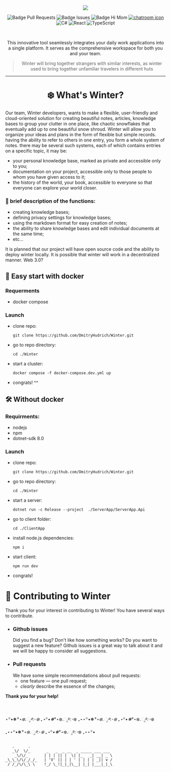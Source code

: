 <div align = center>

![](https://raw.githubusercontent.com/DmitryHudrich/Winter/main/Assets/header.gif)

![Badge Pull Requests] 
![Badge Issues]
![Badge Hi Mom]
[![chatroom icon](https://patrolavia.github.io/telegram-badge/chat.png)](https://t.me/+O_QwU8ifzcdkNmE6)
<br>
![C#](https://img.shields.io/badge/c%23-%23239120.svg?style=for-the-badge&logo=csharp&logoColor=white)
![React](https://img.shields.io/badge/react-%2320232a.svg?style=for-the-badge&logo=react&logoColor=%2361DAFB)
![TypeScript](https://img.shields.io/badge/typescript-%23007ACC.svg?style=for-the-badge&logo=typescript&logoColor=white)

<br>

This innovative tool seamlessly integrates your daily work applications into a single platform. It serves as the comprehensive workspace for both you and your team.
> Winter will bring together strangers with similar interests, as winter used to bring together unfamiliar travelers in different huts

---

# ❄️ What's Winter?

</div>
Our team, Winter developers, wants to make a flexible, user-friendly and cloud-oriented solution for creating beautiful notes, articles, knowledge bases to group your clutter in one place, like chaotic snowflakes that eventually add up to one beautiful snow shroud.
Winter will allow you to organize your ideas and plans in the form of flexible but simple records. having the ability to refer to others in one entry, you form a whole system of notes. there may be several such systems, each of which contains entries on a specific topic, it may be:

- your personal knowledge base, marked as private and accessible only to you;
- documentation on your project, accessible only to those people to whom you have given access to it;
- the history of the world, your book, accessible to everyone so that everyone can explore your world closer.

### 🌟 brief description of the functions:
- creating knowledge bases;
- defining privacy settings for knowledge bases; 
- using the markdown format for easy creation of notes;
- the ability to share knowledge bases and edit individual documents at the same time;
- etc...

It is planned that our project will have open source code and the ability to deploy winter locally. It is possible that winter will work in a decentralized manner. Web 3.0?

## 🐳 Easy start with docker
### Requerments  
- docker compose
### Launch
- clone repo:

  ```
  git clone https://github.com/DmitryHudrich/Winter.git
  ```

- go to repo directory:
  
  ```
  cd ./Winter
  ```

- start a cluster:

  ```
  docker compose -f docker-compose.dev.yml up
  ``` 

- congrats! ^^

## 🛠️ Without docker
### Requirments:
- nodejs
- npm
- dotnet-sdk 8.0
### Launch
- clone repo:
  
  ```
  git clone https://github.com/DmitryHudrich/Winter.git
  ```

- go to repo directory:
  
  ```
  cd ./Winter
  ```

- start a server:
  
  ```
  dotnet run -c Release --project  ./ServerApp/ServerApp.Api
  ```

- go to client folder:

  ```
  cd ./ClientApp
  ```

- install node.js dependencies:

  ```
  npm i 
  ```

- start client:
  
  ```
  npm run dev 
  ```

- congrats!

# 🎁 Contributing to Winter
Thank you for your interest in contributing to Winter!
You have several ways to contribute.
- ### Github issues
  Did you find a bug? Don't like how something works? Do you want to suggest a new feature? Github issues is a great way to talk about it and we will be happy to consider all suggestions.
- ### Pull requests
  We have some simple recommendations about pull requests:
  - one feature — one pull request;
  - *clearly* describe the essence of the changes;

**Thank you for your help!**

<br/><br/>
⋆꙳•❅*°⋆❄️.ೃ࿔*:･*❄️ ₊⋆꙳•❅*°⋆❄️.ೃ࿔*:･*❄️ ₊⋆⋆꙳•❅*°⋆❄️.ೃ࿔*:･*❄️ ₊⋆꙳•❅*°⋆❄️.ೃ࿔*:･*❄️ ₊⋆⋆꙳•❅*°⋆❄️.ೃ࿔*:･*❄️ ₊⋆꙳•❅*°⋆❄️.ೃ࿔*:･*❄️ ₊⋆⋆꙳•
```
   .      .          
   _\/  \/_       _   _  _ __  _ _____ ___ ___
    _\/\/_       | | | || |  \| |_   _| __| _ \ 
_\_\_\/\/_/_/_   | 'V' || | | ' | | | | _|| v / 
 / /_/\/\_\ \    !_/ \_!|_|_|\__| |_| |___|_|_\
```

<!----------------------------------{ Badges }--------------------------------->

[Badge Issues]: https://img.shields.io/github/issues/DmitryHudrich/Winter
[Badge Pull Requests]: https://img.shields.io/github/issues-pr/DmitryHudrich/Winter
[Badge Language]: https://img.shields.io/github/languages/top/DmitryHudrich/Winter
[Badge Lines]: https://img.shields.io/tokei/lines/github/hyprwm/DmitryHudrich/Winter
[Badge Hi Mom]: https://img.shields.io/badge/Hi-mom!-ff69b4

